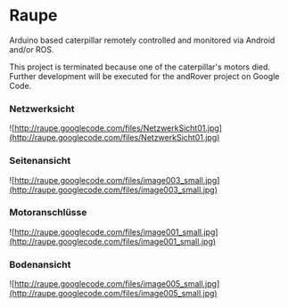 # Raupe #

Arduino based caterpillar remotely controlled and monitored via Android and/or ROS.

This project is terminated because one of the caterpillar's motors died. Further development will be executed for the andRover project on Google Code.

### Netzwerksicht ###
![http://raupe.googlecode.com/files/NetzwerkSicht01.jpg](http://raupe.googlecode.com/files/NetzwerkSicht01.jpg)

### Seitenansicht ###
![http://raupe.googlecode.com/files/image003_small.jpg](http://raupe.googlecode.com/files/image003_small.jpg)

### Motoranschlüsse ###
![http://raupe.googlecode.com/files/image001_small.jpg](http://raupe.googlecode.com/files/image001_small.jpg)

### Bodenansicht ###
![http://raupe.googlecode.com/files/image005_small.jpg](http://raupe.googlecode.com/files/image005_small.jpg)

